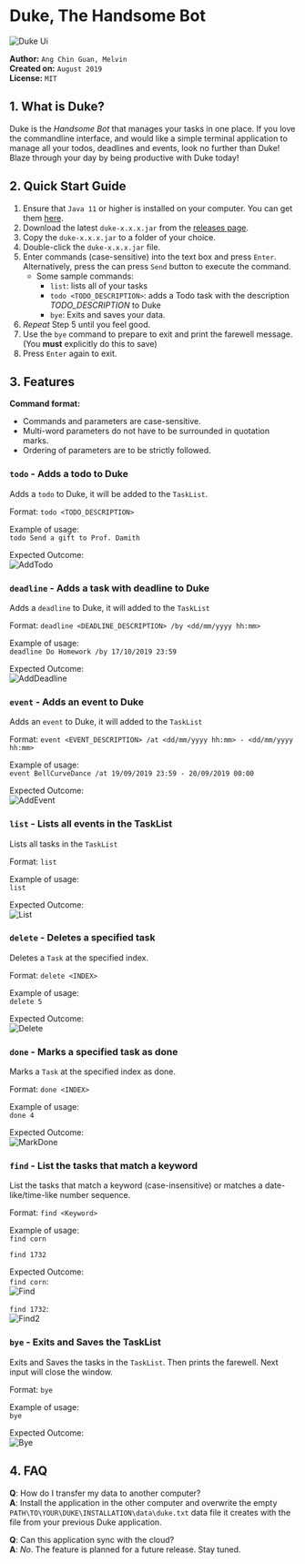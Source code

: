 [Ui]: Ui.png
[AddTodo]:AddTodo.png
[AddDeadline]:AddDeadline.png
[AddEvent]:AddEvent.png
[List]:List.png
[Delete]:Delete.png
[MarkDone]:MarkDone.png
[Find]:Find.png
[Find2]:Find2.png
[Bye]:Bye.png

# Duke, The Handsome Bot

![Duke Ui][Ui]

**Author:** `Ang Chin Guan, Melvin` <br>
**Created on:** `August 2019` <br>
**License:** `MIT` <br>

## 1. What is Duke?

Duke is the *Handsome Bot* that manages your tasks in one place. 
If you love the commandline interface, 
and would like a simple terminal application to manage all your todos, deadlines and events,
look no further than Duke!
Blaze through your day by being productive with Duke today! 

## 2. Quick Start Guide

1. Ensure that `Java 11` or higher is installed on your computer. 
You can get them [here](https://www.oracle.com/technetwork/java/javase/downloads/index.html). 
2. Download the latest `duke-x.x.x.jar` from the [releases page](https://github.com/krusagiz/duke/releases).
3. Copy the `duke-x.x.x.jar` to a folder of your choice.
4. Double-click the `duke-x.x.x.jar` file.
5. Enter commands (case-sensitive) into the text box and press `Enter`. Alternatively, press the can press `Send` button to execute the command.
    - Some sample commands:
        - `list`: lists all of your tasks
        - `todo <TODO_DESCRIPTION>`: adds a Todo task with the description *TODO_DESCRIPTION* to Duke
        - `bye`: Exits and saves your data.
6. *Repeat* Step 5 until you feel good.
7. Use the `bye` command to prepare to exit and print the farewell message. 
(You **must** explicitly do this to save)
8. Press `Enter` again to exit.

## 3. Features

**Command format:**
- Commands and parameters are case-sensitive.
- Multi-word parameters do not have to be surrounded in quotation marks.
- Ordering of parameters are to be strictly followed.

### `todo` - Adds a todo to Duke

Adds a `todo` to Duke, it will be added to the `TaskList`.

Format: `todo <TODO_DESCRIPTION>` <br>

Example of usage: <br>
`todo Send a gift to Prof. Damith` 

Expected Outcome: <br>
![AddTodo][AddTodo]

### `deadline` - Adds a task with deadline to Duke

Adds a `deadline` to Duke, it will added to the `TaskList`

Format: `deadline <DEADLINE_DESCRIPTION> /by <dd/mm/yyyy hh:mm>`

Example of usage: <br>
`deadline Do Homework /by 17/10/2019 23:59`

Expected Outcome: <br>
![AddDeadline][AddDeadline]

### `event` - Adds an event to Duke

Adds an `event` to Duke, it will added to the `TaskList`

Format: `event <EVENT_DESCRIPTION> /at <dd/mm/yyyy hh:mm> - <dd/mm/yyyy hh:mm>`

Example of usage: <br>
`event BellCurveDance /at 19/09/2019 23:59 - 20/09/2019 00:00`

Expected Outcome: <br>
![AddEvent][AddEvent]

### `list` - Lists all events in the TaskList

Lists all tasks in the `TaskList`

Format: `list`

Example of usage: <br>
`list`

Expected Outcome: <br>
![List][List]

### `delete` - Deletes a specified task

Deletes a `Task` at the specified index.

Format: `delete <INDEX>`

Example of usage: <br>
`delete 5`

Expected Outcome: <br>
![Delete][Delete]

### `done` - Marks a specified task as done

Marks a `Task` at the specified index as done.

Format: `done <INDEX>`

Example of usage: <br>
`done 4`

Expected Outcome: <br>
![MarkDone][MarkDone]

### `find` - List the tasks that match a keyword

List the tasks that match a keyword (case-insensitive) or matches a date-like/time-like number sequence. 

Format: `find <Keyword>`

Example of usage: <br>
`find corn`

`find 1732`

Expected Outcome: <br>
`find corn`: <br>
![Find][Find]

`find 1732`: <br>
![Find2][Find2]

### `bye` - Exits and Saves the TaskList

Exits and Saves the tasks in the `TaskList`. Then prints the farewell.
Next input will close the window.

Format: `bye`

Example of usage: <br>
`bye`

Expected Outcome: <br>
![Bye][Bye]

## 4. FAQ

**Q**: How do I transfer my data to another computer? <br>
**A**: Install the application in the other computer 
and overwrite the empty `PATH\TO\YOUR\DUKE\INSTALLATION\data\duke.txt` data file it creates
with the file from your previous Duke application.

**Q**: Can this application sync with the cloud? <br>
**A**: *No*. The feature is planned for a future release. Stay tuned.



